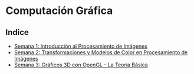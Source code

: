 # **Computación Gráfica**

## **Indice**

* [Semana 1: Introducción al Procesamiento de Imágenes](./Semana-01-Introduccion/README.md)
* [Semana 2: Transformaciones y Modelos de Color en Procesamiento de Imágenes](./Semana-02/README.md)
* [Semana 3: Gráficos 3D con OpenGL - La Teoría Básica](./Semana-03-OpenGL/README.md)